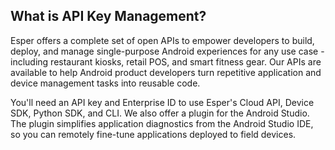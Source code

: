 ## What is API Key Management?

Esper offers a complete set of open APIs to empower developers to build, deploy, and manage single-purpose Android experiences for any use case - including restaurant kiosks, retail POS, and smart fitness gear. Our APIs are available to help Android product developers turn repetitive application and device management tasks into reusable code.

You'll need an API key and Enterprise ID to use Esper's Cloud API, Device SDK, Python SDK, and CLI. We also offer a plugin for the Android Studio. The plugin simplifies application diagnostics from the Android Studio IDE, so you can remotely fine-tune applications deployed to field devices.